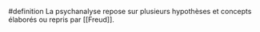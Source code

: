 #definition 
La psychanalyse repose sur plusieurs hypothèses et concepts élaborés ou repris par [[Freud]].